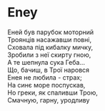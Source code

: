 # Eney <br />
Еней був парубок моторний <br />
Троянців насажавши повні, <br />
Сховала під кибалку мичку, <br />
Зробили з неї скирту гною,    <br />
А те шепнула сука Геба... <br />
Що, бачиш, в Трої наровся <br />
Енея не любила - страх; <br />
На синє море поспускав, <br />
Но греки, як спаливши Трою, <br />
Смачную, гарну, уродливу <br />